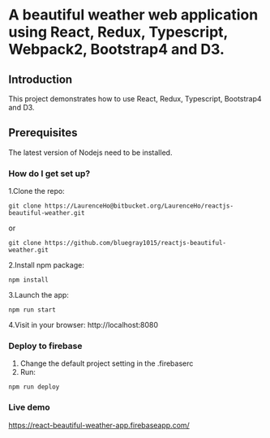 # A beautiful weather web application using React, Redux, Typescript, Webpack2, Bootstrap4 and D3.

## Introduction
This project demonstrates how to use React, Redux, Typescript, Bootstrap4 and D3.

## Prerequisites
The latest version of Nodejs need to be installed.

### How do I get set up? ###

1.Clone the repo: 
```
git clone https://LaurenceHo@bitbucket.org/LaurenceHo/reactjs-beautiful-weather.git
```
or
```
git clone https://github.com/bluegray1015/reactjs-beautiful-weather.git
```

2.Install npm package: 
```
npm install
```

3.Launch the app: 
```
npm run start
```

4.Visit in your browser: http://localhost:8080

### Deploy to firebase
1. Change the default project setting in the .firebaserc
2. Run:
```
npm run deploy
```

### Live demo
https://react-beautiful-weather-app.firebaseapp.com/